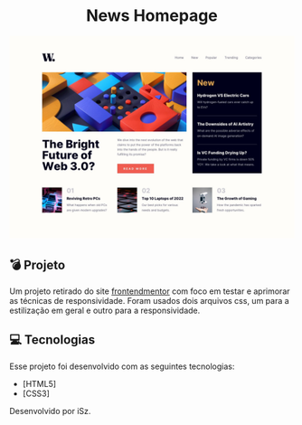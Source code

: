 <h1 align="center">News Homepage</h1>

<p align="center">
  <img alt="News Homepage" src="design/desktop-design.jpg">
</p>

## 💣 Projeto

Um projeto retirado do site [frontendmentor](https://www.frontendmentor.io/home) com foco em testar e aprimorar as técnicas de responsividade.
Foram usados dois arquivos css, um para a estilização em geral e outro para a responsividade.

## 💻 Tecnologias

Esse projeto foi desenvolvido com as seguintes tecnologias:

- [HTML5]
- [CSS3]

Desenvolvido por iSz.
